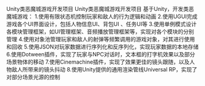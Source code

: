 Unity类恶魔城游戏开发项目
Unity类恶魔城游戏开发项目 基于Unity，开发类恶魔城游戏：
1.使用有限状态机控制玩家和敌人的行为逻辑和动画
2.使用UGUI完成游戏各个UI界面设计，包括人物信息UI、背包UI 、任务UI等
3.使用单例模式设计各模块管理框架，如UI管理框架、音频播放管理框架等，实现对各个模块的分别管理
4.使用对象池管理玩家和敌人的射弹等频繁调用的游戏对象，对其进行使用和回收
5.使用JSON对玩家数据进行序列化和反序列化，实现玩家数据的本地存储
6.使用Dotween插件，实现了玩家与NPC对话时，文本框的打字机效果以及部分场景物体的移动
7.使用Cinemachine插件，实现了效果更佳的镜头跟随，以及人物敌人所带来的镜头抖动
8.使用Unity提供的通用渲染管线Universal RP，实现了对部分场景光源的控制
